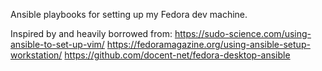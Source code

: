 Ansible playbooks for setting up my Fedora dev machine.

Inspired by and heavily borrowed from:
    https://sudo-science.com/using-ansible-to-set-up-vim/
    https://fedoramagazine.org/using-ansible-setup-workstation/
    https://github.com/docent-net/fedora-desktop-ansible
